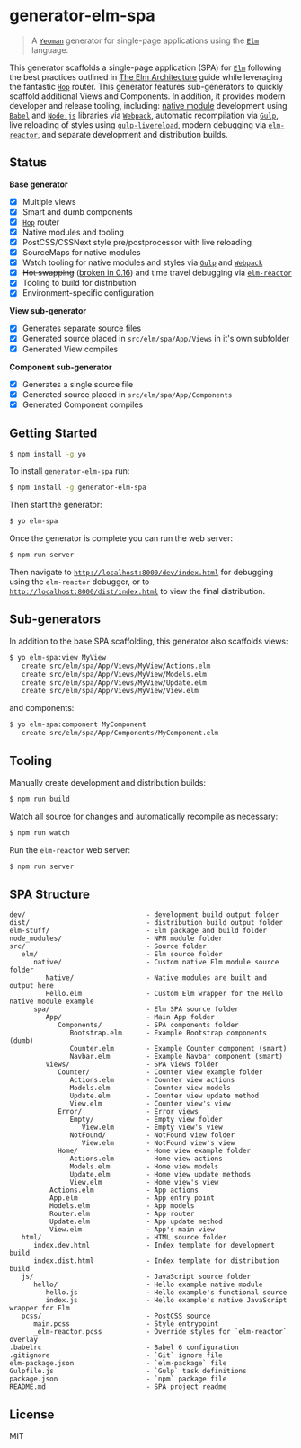 # generator-elm-spa

>  A [`Yeoman`](http://yeoman.io) generator for single-page applications using the [`Elm`](http://elm-lang.org/) language.

 This generator scaffolds a single-page application (SPA) for [`Elm`](http://elm-lang.org/) following the best practices outlined in [The Elm Architecture](https://github.com/evancz/elm-architecture-tutorial/) guide while leveraging the fantastic [`Hop`](http://package.elm-lang.org/packages/sporto/hop/latest) router.  This generator features sub-generators to quickly scaffold additional Views and Components.  In addition, it provides modern developer and release tooling, including: [native module](https://github.com/NoRedInk/take-home/wiki/Writing-Native) development using [`Babel`](https://babeljs.io/) and [`Node.js`](https://nodejs.org) libraries via [`Webpack`](https://webpack.github.io/), automatic recompilation via [`Gulp`](http://gulpjs.com/), live reloading of styles using [`gulp-livereload`](https://www.npmjs.com/package/gulp-livereload), modern debugging via [`elm-reactor`](https://github.com/elm-lang/elm-reactor), and separate development and distribution builds.

## Status

**Base generator**

- [x] Multiple views
- [x] Smart and dumb components
- [x] [`Hop`](http://package.elm-lang.org/packages/sporto/hop/latest) router
- [x] Native modules and tooling
- [x] PostCSS/CSSNext style pre/postprocessor with live reloading
- [x] SourceMaps for native modules
- [x] Watch tooling for native modules and styles via [`Gulp`](http://gulpjs.com/) and [`Webpack`](https://webpack.github.io/)
- [x] ~~Hot swapping~~ ([broken in 0.16]()) and time travel debugging via [`elm-reactor`](https://github.com/elm-lang/elm-reactor)
- [x] Tooling to build for distribution
- [x] Environment-specific configuration

**View sub-generator**

- [x] Generates separate source files
- [x] Generated source placed in `src/elm/spa/App/Views` in it's own subfolder
- [x] Generated View compiles

**Component sub-generator**

- [x] Generates a single source file
- [x] Generated source placed in `src/elm/spa/App/Components`
- [x] Generated Component compiles

## Getting Started

```sh
$ npm install -g yo
```

To install `generator-elm-spa` run:

```sh
$ npm install -g generator-elm-spa
```

Then start the generator:

```sh
$ yo elm-spa
```

Once the generator is complete you can run the web server:

```sh
$ npm run server
```

Then navigate to [`http://localhost:8000/dev/index.html`](http://localhost:8000/dev/index.html) for debugging using the `elm-reactor` debugger, or to [`http://localhost:8000/dist/index.html`](http://localhost:8000/dist/index.html) to view the final distribution.

## Sub-generators

In addition to the base SPA scaffolding, this generator also scaffolds views:

```sh
$ yo elm-spa:view MyView
   create src/elm/spa/App/Views/MyView/Actions.elm
   create src/elm/spa/App/Views/MyView/Models.elm
   create src/elm/spa/App/Views/MyView/Update.elm
   create src/elm/spa/App/Views/MyView/View.elm
```

and components:

```sh
$ yo elm-spa:component MyComponent
   create src/elm/spa/App/Components/MyComponent.elm
```

## Tooling

Manually create development and distribution builds:

```sh
$ npm run build
```

Watch all source for changes and automatically recompile as necessary:

```sh
$ npm run watch
```

Run the `elm-reactor` web server:

```sh
$ npm run server
```

## SPA Structure

```
dev/                              - development build output folder
dist/                             - distribution build output folder
elm-stuff/                        - Elm package and build folder
node_modules/                     - NPM module folder
src/                              - Source folder
   elm/                           - Elm source folder
      native/                     - Custom native Elm module source folder
         Native/                  - Native modules are built and output here
         Hello.elm                - Custom Elm wrapper for the Hello native module example
      spa/                        - Elm SPA source folder
         App/                     - Main App folder
            Components/           - SPA components folder
               Bootstrap.elm      - Example Bootstrap components (dumb)
               Counter.elm        - Example Counter component (smart)
               Navbar.elm         - Example Navbar component (smart)
         Views/                   - SPA views folder
            Counter/              - Counter view example folder
               Actions.elm        - Counter view actions
               Models.elm         - Counter view models
               Update.elm         - Counter view update method
               View.elm           - Counter view's view
            Error/                - Error views
               Empty/             - Empty view folder
                  View.elm        - Empty view's view
               NotFound/          - NotFound view folder
                  View.elm        - NotFound view's view
            Home/                 - Home view example folder
               Actions.elm        - Home view actions
               Models.elm         - Home view models
               Update.elm         - Home view update methods
               View.elm           - Home view's view
          Actions.elm             - App actions
          App.elm                 - App entry point
          Models.elm              - App models
          Router.elm              - App router
          Update.elm              - App update method
          View.elm                - App's main view
   html/                          - HTML source folder
      index.dev.html              - Index template for development build
      index.dist.html             - Index template for distribution build
   js/                            - JavaScript source folder
      hello/                      - Hello example native module
         hello.js                 - Hello example's functional source
         index.js                 - Hello example's native JavaScript wrapper for Elm
   pcss/                          - PostCSS source
      main.pcss                   - Style entrypoint
      _elm-reactor.pcss           - Override styles for `elm-reactor` overlay
.babelrc                          - Babel 6 configuration
.gitignore                        - `Git` ignore file
elm-package.json                  - `elm-package` file
Gulpfile.js                       - `Gulp` task definitions
package.json                      - `npm` package file
README.md                         - SPA project readme
```

## License

MIT
